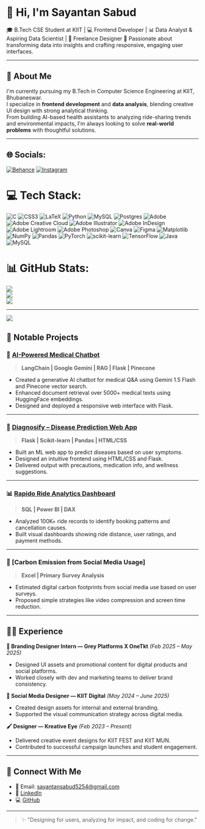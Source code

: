 # 👋 Hi, I'm Sayantan Sabud

🎓 B.Tech CSE Student at KIIT | 💻 Frontend Developer | 📊 Data Analyst & Aspiring Data Scientist | 🎨 Freelance Designer
🚀 Passionate about transforming data into insights and crafting responsive, engaging user interfaces.

---

## 🧠 About Me

I'm currently pursuing my B.Tech in Computer Science Engineering at KIIT, Bhubaneswar.  
I specialize in **frontend development** and **data analysis**, blending creative UI design with strong analytical thinking.  
From building AI-based health assistants to analyzing ride-sharing trends and environmental impacts, I'm always looking to solve **real-world problems** with thoughtful solutions.

---

## 🌐 Socials:
[![Behance](https://img.shields.io/badge/Behance-1769ff?logo=behance&logoColor=white)](https://behance.net/sayantansabud) [![Instagram](https://img.shields.io/badge/Instagram-%23E4405F.svg?logo=Instagram&logoColor=white)](https://instagram.com/Sayantansabud) 

# 💻 Tech Stack:
![C](https://img.shields.io/badge/c-%2300599C.svg?style=for-the-badge&logo=c&logoColor=white) ![CSS3](https://img.shields.io/badge/css3-%231572B6.svg?style=for-the-badge&logo=css3&logoColor=white) ![LaTeX](https://img.shields.io/badge/latex-%23008080.svg?style=for-the-badge&logo=latex&logoColor=white) ![Python](https://img.shields.io/badge/python-3670A0?style=for-the-badge&logo=python&logoColor=ffdd54) ![MySQL](https://img.shields.io/badge/mysql-4479A1.svg?style=for-the-badge&logo=mysql&logoColor=white) ![Postgres](https://img.shields.io/badge/postgres-%23316192.svg?style=for-the-badge&logo=postgresql&logoColor=white) ![Adobe](https://img.shields.io/badge/adobe-%23FF0000.svg?style=for-the-badge&logo=adobe&logoColor=white) ![Adobe Creative Cloud](https://img.shields.io/badge/Adobe%20Creative%20Cloud-DA1F26.svg?style=for-the-badge&logo=Adobe%20Creative%20Cloud&logoColor=white) ![Adobe Illustrator](https://img.shields.io/badge/adobe%20illustrator-%23FF9A00.svg?style=for-the-badge&logo=adobe%20illustrator&logoColor=white) ![Adobe InDesign](https://img.shields.io/badge/Adobe%20InDesign-49021F?style=for-the-badge&logo=adobeindesign&logoColor=FF3366) ![Adobe Lightroom](https://img.shields.io/badge/Adobe%20Lightroom-31A8FF.svg?style=for-the-badge&logo=Adobe%20Lightroom&logoColor=white) ![Adobe Photoshop](https://img.shields.io/badge/adobe%20photoshop-%2331A8FF.svg?style=for-the-badge&logo=adobe%20photoshop&logoColor=white) ![Canva](https://img.shields.io/badge/Canva-%2300C4CC.svg?style=for-the-badge&logo=Canva&logoColor=white) ![Figma](https://img.shields.io/badge/figma-%23F24E1E.svg?style=for-the-badge&logo=figma&logoColor=white) ![Matplotlib](https://img.shields.io/badge/Matplotlib-%23ffffff.svg?style=for-the-badge&logo=Matplotlib&logoColor=black) ![NumPy](https://img.shields.io/badge/numpy-%23013243.svg?style=for-the-badge&logo=numpy&logoColor=white) ![Pandas](https://img.shields.io/badge/pandas-%23150458.svg?style=for-the-badge&logo=pandas&logoColor=white) ![PyTorch](https://img.shields.io/badge/PyTorch-%23EE4C2C.svg?style=for-the-badge&logo=PyTorch&logoColor=white) ![scikit-learn](https://img.shields.io/badge/scikit--learn-%23F7931E.svg?style=for-the-badge&logo=scikit-learn&logoColor=white) ![TensorFlow](https://img.shields.io/badge/TensorFlow-%23FF6F00.svg?style=for-the-badge&logo=TensorFlow&logoColor=white) ![Java](https://img.shields.io/badge/java-%23ED8B00.svg?style=for-the-badge&logo=openjdk&logoColor=white) ![MySQL](https://img.shields.io/badge/mysql-4479A1.svg?style=for-the-badge&logo=mysql&logoColor=white)
# 📊 GitHub Stats:
![](https://github-readme-stats.vercel.app/api?username=Sayantansabud&theme=github_dark&hide_border=false&include_all_commits=false&count_private=false)<br/>
![](https://nirzak-streak-stats.vercel.app/?user=Sayantansabud&theme=github_dark&hide_border=false)<br/>
![](https://github-readme-stats.vercel.app/api/top-langs/?username=Sayantansabud&theme=github_dark&hide_border=false&include_all_commits=false&count_private=false&layout=compact)

---
[![](https://visitcount.itsvg.in/api?id=Sayantansabud&icon=0&color=0)](https://visitcount.itsvg.in)


## 📌 Notable Projects

### 🤖 [AI-Powered Medical Chatbot](https://github.com/Sayantansabud/Medical-Chatbot-Generative-AI)
> **LangChain | Google Gemini | RAG | Flask | Pinecone**

- Created a generative AI chatbot for medical Q&A using Gemini 1.5 Flash and Pinecone vector search.
- Enhanced document retrieval over 5000+ medical texts using HuggingFace embeddings.
- Designed and deployed a responsive web interface with Flask.

---

### 🧠 [Diagnosify – Disease Prediction Web App](https://github.com/Sayantansabud/Diagnosify-Disease-Prediction-Model)
> **Flask | Scikit-learn | Pandas | HTML/CSS**

- Built an ML web app to predict diseases based on user symptoms.
- Designed an intuitive frontend using HTML/CSS and Flask.
- Delivered output with precautions, medication info, and wellness suggestions.

---

### 📊 [Rapido Ride Analytics Dashboard](https://github.com/Sayantansabud/Rapido-Dashboard)
> **SQL | Power BI | DAX**

- Analyzed 100K+ ride records to identify booking patterns and cancellation causes.
- Built visual dashboards showing ride distance, user ratings, and payment methods.

---

### 🌱 [Carbon Emission from Social Media Usage]
> **Excel | Primary Survey Analysis**

- Estimated digital carbon footprints from social media use based on user surveys.
- Proposed simple strategies like video compression and screen time reduction.

---

## 👨‍💼 Experience

**🎨 Branding Designer Intern — Grey Platforms X OneTkt** *(Feb 2025 – May 2025)*  
- Designed UI assets and promotional content for digital products and social platforms.  
- Worked closely with dev and marketing teams to deliver brand consistency.

**📱 Social Media Designer — KIIT Digital** *(May 2024 – June 2025)*  
- Created design assets for internal and external branding.  
- Supported the visual communication strategy across digital media.

**🖌️ Designer — Kreative Eye** *(Feb 2023 – Present)*  
- Delivered creative event designs for KIIT FEST and KIIT MUN.  
- Contributed to successful campaign launches and student engagement.

---

## 🔗 Connect With Me

- 📧 Email: [sayantansabud5254@gmail.com](mailto:sayantansabud5254@gmail.com)  
- 🔗 [LinkedIn](https://www.linkedin.com/in/sayantansabud)  
- 💻 [GitHub](https://github.com/Sayantansabud)

---

> ✨ "Designing for users, analyzing for impact, and coding for change."
